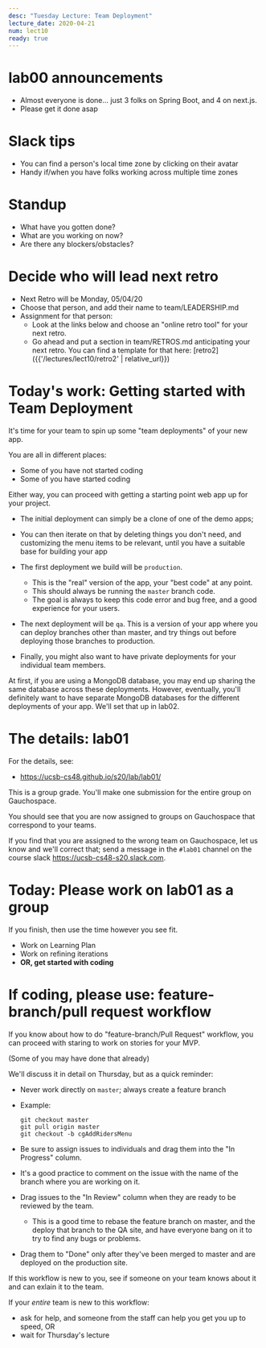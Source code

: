 ```yaml
---
desc: "Tuesday Lecture: Team Deployment"
lecture_date: 2020-04-21
num: lect10
ready: true
---
```


# lab00 announcements

* Almost everyone is done... just 3 folks on Spring Boot, and 4 on next.js.
* Please get it done asap

# Slack tips

* You can find a person's local time zone by clicking on their avatar
* Handy if/when you have folks working across multiple time zones

# Standup

* What have you gotten done?
* What are you working on now?
* Are there any blockers/obstacles?

# Decide who will lead next retro

* Next Retro will be Monday, 05/04/20
* Choose that person, and add their name to team/LEADERSHIP.md
* Assignment for that person:
  - Look at the links below and choose an "online retro tool"
    for your next retro.
  - Go ahead and put a section in team/RETROS.md anticipating
    your next retro.   You can find a template for that here:
    [retro2]({{'/lectures/lect10/retro2' | relative_url}})
    
# Today's work: Getting started with Team Deployment

It's time for your team to spin up some "team deployments"
of your new app.

You are all in different places:
* Some of you have not started coding
* Some of you have started coding

Either way, you can proceed with getting a starting point
web app up for your project.

* The initial deployment can simply be a clone of one of the demo apps;
* You can then iterate on that by deleting things you don't need, and
  customizing the menu items to be relevant, until you have a suitable
  base for building your app

* The first deployment we build will be `production`.
  * This is the "real" version of the app, your "best code" at any point.
  * This should always be running the `master` branch code.
  * The goal is always to keep this code error and bug free, and a good
    experience for your users.

* The next deployment will be `qa`.   This is a version of your app where
  you can deploy branches other than master, and try things out before
  deploying those branches to production.

* Finally, you might also want to have private deployments for your
  individual team members.

At first, if you are using a MongoDB database, you may end up sharing
the same database across these deployments.   However, eventually,
you'll definitely want to have separate MongoDB databases for the
different deployments of your app.  We'll set that up in lab02.

# The details: lab01

For the details, see:

* <https://ucsb-cs48.github.io/s20/lab/lab01/>

This is a group grade.  You'll make one submission for the entire group on Gauchospace.

You should see that you are now assigned to groups on Gauchospace that correspond to your teams.

If you find that you are assigned to the wrong team on Gauchospace, let us know and we'll correct that; send a message
in the `#lab01` channel on the course slack <https://ucsb-cs48-s20.slack.com>.


# Today: Please work on lab01 as a group

If you finish, then use the time however you see fit.

* Work on Learning Plan
* Work on refining iterations
* **OR, get started with coding**

# If coding, please use: feature-branch/pull request workflow

If you know about how to do "feature-branch/Pull Request" workflow,
you can proceed with staring to work on stories for your MVP.

(Some of you may have done that already)

We'll discuss it in detail on Thursday, but as a quick reminder:

* Never work directly on `master`; always create a feature branch
* Example:
  ```
  git checkout master
  git pull origin master
  git checkout -b cgAddRidersMenu
  ```
  
* Be sure to assign issues to individuals and drag them into the "In Progress" column.
* It's a good practice to comment on the issue with the name of the branch where you are working on it.
* Drag issues to the "In Review" column when they are ready to be reviewed by the team.
  * This is a good time to rebase the feature branch on master, and the deploy that branch to
    the QA site, and have everyone bang on it to try to find any bugs or problems.
* Drag them to "Done" only after they've been merged to master and are deployed on the production site.

If this workflow is new to you, see if someone on your team knows about it and can exlain it to the team.

If your *entire* team is new to this workflow:
* ask for help, and someone from the staff can help you get you up to speed, OR
* wait for Thursday's lecture




